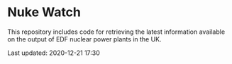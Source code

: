 # Nuke Watch

This repository includes code for retrieving the latest information available on the output of EDF nuclear power plants in the UK.

Last updated: 2020-12-21 17:30